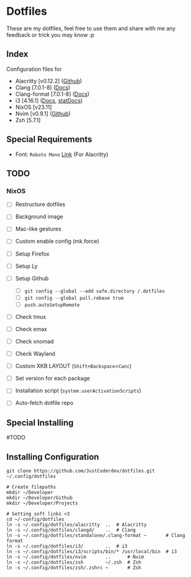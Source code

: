# Dotfiles
These are my dotfiles, feel free to use them and
share with me any feedback or trick you may know :p

## Index

Configuration files for
- Alacritty \[v0.12.2\] ([Github](https://github.com/alacritty))
- Clang \[7.0.1-8\] ([Docs](https://clangd.llvm.org/config.html))
- Clang-format \[7.0.1-8\] ([Docs](https://releases.llvm.org/7.0.0/tools/clang/docs/ClangFormatStyleOptions.html))
- i3 \[4.16.1\] ([Docs](https://i3wm.org/docs/userguide.html), [statDocs](https://i3wm.org/docs/i3status.html))
- NixOS \[v23.11\]
- Nvim \[v0.9.1\] ([Github](https://github.com/neovim))
- Zsh \[5.7.1\]

## Special Requirements
- Font: `Roboto Mono` [Link](https://github.com/googlefonts/RobotoMono.git) (For Alacritty)

## TODO

### NixOS

- [ ] Restructure dotfiles
- [ ] Background image
- [ ] Mac-like gestures
- [ ] Custom enable config (mk.force)

- [ ] Setup Firefox
- [ ] Setup Ly
- [ ] Setup Github
	- [ ] `git config --global --add safe.directory /.dotfiles`
	- [ ] `git config --global pull.rebase true`
	- [ ] `push.autoSetupRemote`

- [ ] Check tmux
- [ ] Check emax
- [ ] Check xnomad
- [ ] Check Wayland

- [ ] Custom XKB LAYOUT (`Shift+Backspace`=`Canc`)

- [ ] Set version for each package
- [ ] Installation script (`system.userActivationScripts`)
- [ ] Auto-fetch dotfile repo


## Special Installing

#TODO

## Installing Configuration

```shell
git clone https://github.com/JustCoderdev/dotfiles.git ~/.config/dotfiles

# Create filepaths
mkdir ~/Developer
mkdir ~/Developer/Github
mkdir ~/Developer/Projects

# Setting soft links <3
cd ~/-config/dotfiles
ln -s ~/.config/dotfiles/alacritty  ..  # Alacritty
ln -s ~/.config/dotfiles/clangd/    ..  # Clang
ln -s ~/.config/dotfiles/standalone/.clang-format ~       # Clang format
ln -s ~/.config/dotfiles/i3/        ..  # i3
ln -s ~/.config/dotfiles/i3/scripts/bin/* /usr/local/bin  # i3
ln -s ~/.config/dotfiles/nvim       ..      # Nvim
ln -s ~/.config/dotfiles/zsh        ~/.zsh  # Zsh
ln -s ~/.config/dotfiles/zsh/.zshrc ~       # Zsh
```
